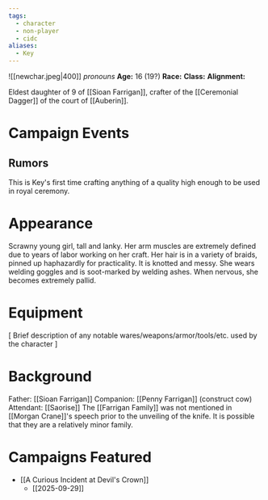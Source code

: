 ```yaml
---
tags:
  - character
  - non-player
  - cidc
aliases:
  - Key
---
```

![[newchar.jpeg|400]]
_pronouns_
**Age:** 16 (19?)
**Race:**
**Class:**
**Alignment:**

Eldest daughter of 9 of [[Sioan Farrigan]], crafter of the [[Ceremonial Dagger]] of the court of [[Auberin]].
# Campaign Events
## Rumors
This is Key's first time crafting anything of a quality high enough to be used in royal ceremony.

# Appearance
Scrawny young girl, tall and lanky. Her arm muscles are extremely defined due to years of labor working on her craft. Her hair is in a variety of braids, pinned up haphazardly for practicality. It is knotted and messy. She wears welding goggles and is soot-marked by welding ashes. When nervous, she becomes extremely pallid.
# Equipment
\[ Brief description of any notable wares/weapons/armor/tools/etc. used by the character ]

# Background
Father: [[Sioan Farrigan]]
Companion: [[Penny Farrigan]] (construct cow)
Attendant: [[Saorise]]
The [[Farrigan Family]] was not mentioned in [[Morgan Crane]]'s speech prior to the unveiling of the knife. It is possible that they are a relatively minor family.

# Campaigns Featured

- [[A Curious Incident at Devil's Crown]]
	- [[2025-09-29]]